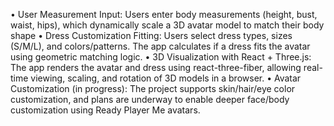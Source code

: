 • User Measurement Input: Users enter body measurements (height, bust, waist, hips), which dynamically scale a
3D avatar model to match their body shape
• Dress Customization Fitting: Users select dress types, sizes (S/M/L), and colors/patterns. The app calculates if
a dress fits the avatar using geometric matching logic.
• 3D Visualization with React + Three.js: The app renders the avatar and dress using react-three-fiber, allowing
real-time viewing, scaling, and rotation of 3D models in a browser.
• Avatar Customization (in progress): The project supports skin/hair/eye color customization, and plans are
underway to enable deeper face/body customization using Ready Player Me avatars.

